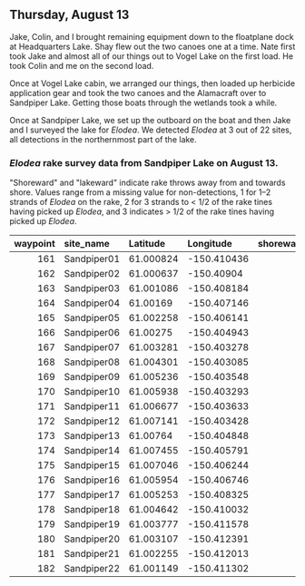 
## Thursday, August 13

Jake, Colin, and I brought remaining equipment down to the floatplane dock at Headquarters Lake. Shay flew out the two canoes one at a time. Nate first took Jake and almost all of our things out to Vogel Lake on the first load. He took Colin and me on the second load.

Once at Vogel Lake cabin, we arranged our things, then loaded up herbicide application gear and took the two canoes and the Alamacraft over to Sandpiper Lake. Getting those boats through the wetlands took a while.

Once at Sandpiper Lake, we set up the outboard on the boat and then Jake and I surveyed the lake for *Elodea*. We detected *Elodea* at 3 out of 22 sites, all detections in the northernmost part of the lake.

### *Elodea* rake survey data from Sandpiper Lake on August 13. 

"Shoreward" and "lakeward" indicate rake throws away from and towards shore. Values range from a missing value for non-detections, 1 for 1–2 strands of *Elodea* on the rake, 2 for 3 strands to < 1/2 of the rake tines having picked up *Elodea*, and 3 indicates > 1/2 of the rake tines having picked up *Elodea*.

waypoint|site_name|Latitude|Longitude|shoreward|lakeward
--:|:----------|:--------|:----------|---:|---:
161|Sandpiper01|61.000824|-150.410436||
162|Sandpiper02|61.000637|-150.40904||
163|Sandpiper03|61.001086|-150.408184||
164|Sandpiper04|61.00169|-150.407146||
165|Sandpiper05|61.002258|-150.406141||
166|Sandpiper06|61.00275|-150.404943||
167|Sandpiper07|61.003281|-150.403278||
168|Sandpiper08|61.004301|-150.403085||
169|Sandpiper09|61.005236|-150.403548||
170|Sandpiper10|61.005938|-150.403293||
171|Sandpiper11|61.006677|-150.403633||
172|Sandpiper12|61.007141|-150.403428||3
173|Sandpiper13|61.00764|-150.404848||
174|Sandpiper14|61.007455|-150.405791|3|
175|Sandpiper15|61.007046|-150.406244|3|
176|Sandpiper16|61.005954|-150.406746||
177|Sandpiper17|61.005253|-150.408325||
178|Sandpiper18|61.004642|-150.410032||
179|Sandpiper19|61.003777|-150.411578||
180|Sandpiper20|61.003107|-150.412391||
181|Sandpiper21|61.002255|-150.412013||
182|Sandpiper22|61.001149|-150.411302||
